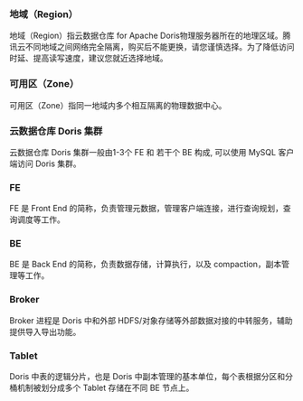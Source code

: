 ### 地域（Region）
地域（Region）指云数据仓库 for Apache Doris物理服务器所在的地理区域。腾讯云不同地域之间网络完全隔离，购买后不能更换，请您谨慎选择。为了降低访问时延、提高读写速度，建议您就近选择地域。

### 可用区（Zone）
可用区（Zone）指同一地域内多个相互隔离的物理数据中心。

### 云数据仓库 Doris 集群
云数据仓库 Doris 集群一般由1-3个 FE 和 若干个 BE 构成, 可以使用 MySQL 客户端访问 Doris 集群。

### FE
FE 是 Front End 的简称，负责管理元数据，管理客户端连接，进行查询规划，查询调度等工作。

### BE
BE 是 Back End 的简称，负责数据存储，计算执行，以及 compaction，副本管理等工作。

### Broker
Broker 进程是 Doris 中和外部 HDFS/对象存储等外部数据对接的中转服务，辅助提供导入导出功能。

### Tablet
Doris 中表的逻辑分片，也是 Doris 中副本管理的基本单位，每个表根据分区和分桶机制被划分成多个 Tablet 存储在不同 BE 节点上。
